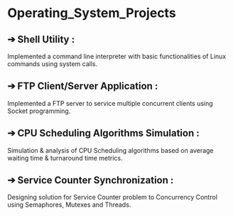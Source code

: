 # Operating_System_Projects

## ➔ Shell Utility : 
Implemented a command line interpreter with basic functionalities of Linux commands using system calls.
## ➔ FTP Client/Server Application : 
Implemented a FTP server to service multiple concurrent clients using Socket programming.
## ➔ CPU Scheduling Algorithms Simulation : 
Simulation & analysis of CPU Scheduling algorithms based on average waiting time & turnaround time metrics.
## ➔ Service Counter Synchronization : 
Designing solution for Service Counter problem to Concurrency Control using Semaphores, Mutexes and Threads.
